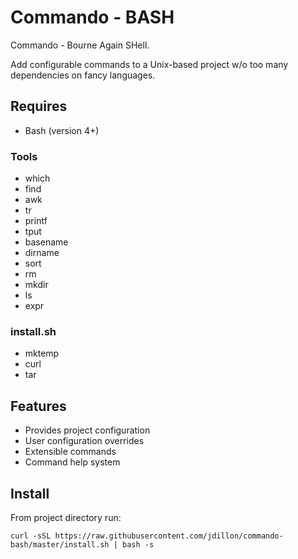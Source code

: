 # Commando - BASH

Commando - Bourne Again SHell.

Add configurable commands to a Unix-based project w/o too many dependencies on fancy languages. 

## Requires

* Bash (version 4+)

### Tools

* which
* find
* awk
* tr
* printf
* tput
* basename
* dirname
* sort
* rm
* mkdir
* ls
* expr

### install.sh

* mktemp
* curl
* tar

## Features

* Provides project configuration
* User configuration overrides
* Extensible commands
* Command help system

## Install

From project directory run:

```
curl -sSL https://raw.githubusercontent.com/jdillon/commando-bash/master/install.sh | bash -s
```


